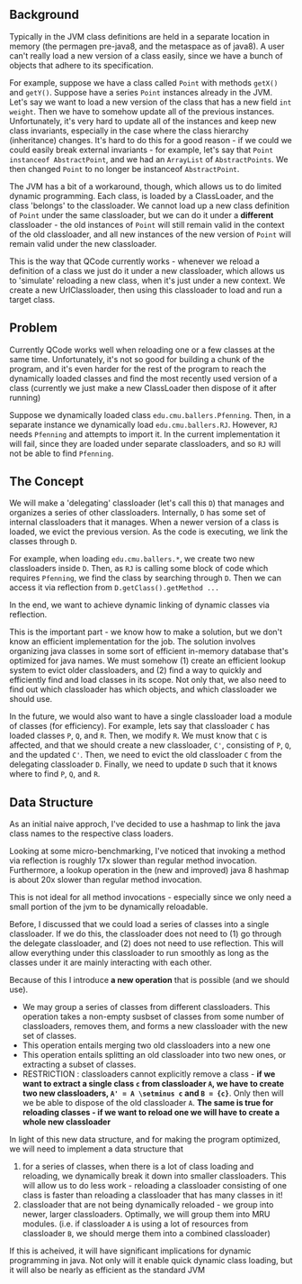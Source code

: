 ## Background

Typically in the JVM class definitions are held in a separate location in memory (the permagen pre-java8, and the metaspace as of java8).  A user can't really load a new version of a class easily, since we have a bunch of objects that adhere to its specification. 

For example, suppose we have a class called `Point` with methods `getX()` and `getY()`. Suppose have a series `Point` instances already in the JVM. Let's say we want to load a new version of the class that has a new field `int weight`. Then we have to somehow update all of the previous instances. Unfortunately, it's very hard to update all of the instances and keep new class invariants, especially in the case where the class hierarchy (inheritance) changes. It's hard to do this for a good reason - if we could we could easily break external invariants - for example, let's say that `Point instanceof AbstractPoint`, and we had an `ArrayList` of `AbstractPoints`. We then changed `Point` to no longer be instanceof `AbstractPoint`.

The JVM has a bit of a workaround, though, which allows us to do limited dynamic programming. Each class, is loaded by a ClassLoader, and the class 'belongs' to the classloader. We cannot load up a new class definition of `Point` under the same classloader, but we can do it under a **different** classloader - the old instances of `Point` will still remain valid in the context of the old classloader, and all new instances of the new version of `Point` will remain valid under the new classloader. 

This is the way that QCode currently works - whenever we reload a definition of a class we just do it under a new classloader, which allows us to 'simulate' reloading a new class, when it's just under a new context. We create a new UrlClassloader, then using this classloader to load and run a target class. 

## Problem

Currently QCode works well when reloading one or a few classes at the same time. Unfortunately, it's not so good for building a chunk of the program, and it's even harder for the rest of the program to reach the dynamically loaded classes and find the most recently used version of a class (currently we just make a new ClassLoader then dispose of it after running)

Suppose we dynamically loaded class `edu.cmu.ballers.Pfenning`. Then, in a separate instance we dynamically load `edu.cmu.ballers.RJ`. However, `RJ` needs `Pfenning` and attempts to import it. In the current implementation it will fail, since they are loaded under separate classloaders, and so `RJ` will not be able to find `Pfenning`.

## The Concept

We will make a 'delegating' classloader  (let's call this `D`) that manages and organizes a series of other classloaders. Internally, `D` has some set of internal classloaders that it manages. When a newer version of a class is loaded, we evict the previous version. As the code is executing, we link the classes through `D`. 

For example, when loading `edu.cmu.ballers.*`, we create two new classloaders inside `D`. Then, as `RJ` is calling some block of code which requires `Pfenning`, we find the class by searching through `D`. Then we can access it via reflection from `D.getClass().getMethod ...`

In the end, we want to achieve dynamic linking of dynamic classes via reflection.

This is the important part - we know how to make a solution, but we don't know an efficient implementation for the job. The solution involves organizing java classes in some sort of efficient in-memory database that's optimized for java names. We must somehow (1) create an efficient lookup system to evict older classloaders, and (2) find a way to quickly and efficiently find and load classes in its scope. Not only that, we also need to find out which classloader has which objects, and which classloader we should use. 

In the future, we would also want to have a single classloader load a module of classes (for efficiency). For example, lets say that classloader `C`  has loaded classes `P`, `Q`, and `R`. Then, we modify `R`. We must know that `C` is affected, and that we should create a new classloader, `C'`, consisting of `P`, `Q`, and the updated `C'`. Then, we need to evict the old classloader `C` from the delegating classloader `D`. Finally, we need to update `D` such that it knows where to find `P`, `Q`, and `R`.

## Data Structure

As an initial naive approch, I've decided to use a hashmap to link the java class names to the respective class loaders.

Looking at some micro-benchmarking, I've noticed that invoking a method via reflection is roughly 17x slower than regular method invocation. Furthermore, a lookup operation in the (new and improved) java 8 hashmap is about 20x slower than regular method invocation.

This is not ideal for all method invocations - especially since we only need a small portion of the jvm to be dynamically reloadable. 

Before, I discussed that we could load a series of classes into a single classloader. If we do this, the classloader does not need to (1) go through the delegate classloader, and (2) does not need to use reflection. This will allow everything under this classloader to run smoothly as long as the classes under it are mainly interacting with each other. 

Because of this I introduce **a new operation** that is possible (and we should use). 

  * We may group a series of classes from different classloaders. This operation takes a non-empty susbset of classes from some number of classloaders, removes them, and forms a new classloader with the new set of classes. 
  * This operation entails merging two old classloaders into a new one
  * This operation entails splitting an old classloader into two new ones, or extracting a subset of classes.
  * RESTRICTION : classloaders cannot explicitly remove a class - **if we want to extract a single class `c` from classloader `A`, we have to create two new classloaders, `A' = A \setminus c` and `B = {c}`**. Only then will we be able to dispose of the old classloader `A`. **The same is true for reloading classes - if we want to reload one we will have to create a whole new classloader**

In light of this new data structure, and for making the program optimized, we will need to implement a data structure that
   1. for a series of classes, when there is a lot of class loading and reloading, we dynamically break it down into smaller classloaders. This will allow us to do less work - reloading a classloader consisting of one class is faster than reloading a classloader that has many classes in it!
   2. classloader that are not being dynamically reloaded - we group into newer, larger classloaders. Optimally, we will group them into MRU modules. (i.e. if classloader `A` is using a lot of resources from classloader `B`, we should merge them into a combined classloader)

If this is acheived, it will have significant implications for dynamic programming in java. Not only will it enable quick dynamic class loading, but it will also be nearly as efficient as the standard JVM
